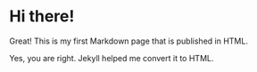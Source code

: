 # Hi there!

Great! This is my first Markdown page that is published in HTML.

Yes, you are right. Jekyll helped me convert it to HTML.
